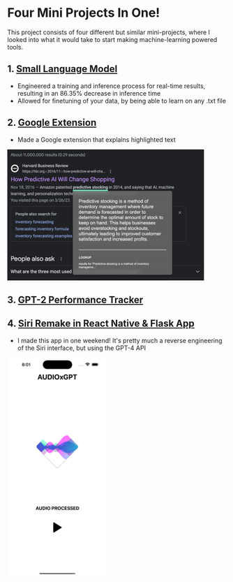 # Four Mini Projects In One!

This project consists of four different but similar mini-projects, where I looked into what it would take to start making machine-learning powered tools.
<br/>

## 1. [Small Language Model](https://github.com/kevbuh/babbleGPT)
* Engineered a training and inference process for real-time results, resulting in an 86.35% decrease in inference time
* Allowed for finetuning of your data, by being able to learn on any .txt file

## 2. [Google Extension](https://github.com/kevbuh/lookup)
* Made a Google extension that explains highlighted text
<img src="https://raw.githubusercontent.com/kevbuh/jarvis/main/Screenshot%202023-03-27%20at%209.43.11%20AM.png" height="300">

## 3. [GPT-2 Performance Tracker](https://github.com/kevbuh/jarvis/blob/main/jarvis/gpt2.py)

## 4. [Siri Remake in React Native & Flask App](https://github.com/kevbuh/audiogpt)
* I made this app in one weekend! It's pretty much a reverse engineering of the Siri interface, but using the GPT-4 API
<img src="https://raw.githubusercontent.com/kevbuh/jarvis/main/frontend8am.png" height="500">
